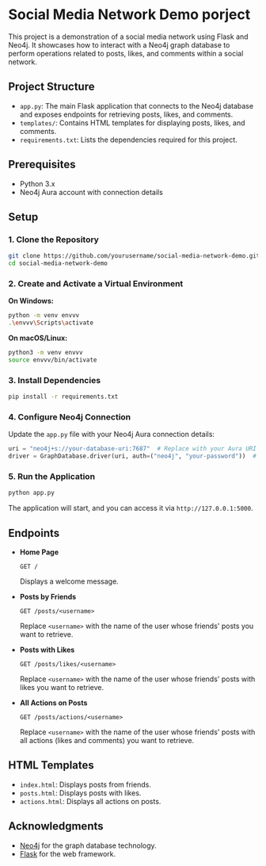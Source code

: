
# Social Media Network Demo porject

This project is a demonstration of a social media network using Flask and Neo4j. It showcases how to interact with a Neo4j graph database to perform operations related to posts, likes, and comments within a social network.

## Project Structure

- `app.py`: The main Flask application that connects to the Neo4j database and exposes endpoints for retrieving posts, likes, and comments.
- `templates/`: Contains HTML templates for displaying posts, likes, and comments.
- `requirements.txt`: Lists the dependencies required for this project.

## Prerequisites

- Python 3.x
- Neo4j Aura account with connection details

## Setup

### 1. Clone the Repository

```bash
git clone https://github.com/yourusername/social-media-network-demo.git
cd social-media-network-demo
```

### 2. Create and Activate a Virtual Environment

**On Windows:**

```bash
python -m venv envvv
.\envvv\Scripts\activate
```

**On macOS/Linux:**

```bash
python3 -m venv envvv
source envvv/bin/activate
```

### 3. Install Dependencies

```bash
pip install -r requirements.txt
```

### 4. Configure Neo4j Connection

Update the `app.py` file with your Neo4j Aura connection details:

```python
uri = "neo4j+s://your-database-uri:7687"  # Replace with your Aura URI
driver = GraphDatabase.driver(uri, auth=("neo4j", "your-password"))  # Replace with your credentials
```

### 5. Run the Application

```bash
python app.py
```

The application will start, and you can access it via `http://127.0.0.1:5000`.

## Endpoints

- **Home Page**

  ```http
  GET / 
  ```

  Displays a welcome message.

- **Posts by Friends**

  ```http
  GET /posts/<username>
  ```

  Replace `<username>` with the name of the user whose friends' posts you want to retrieve.

- **Posts with Likes**

  ```http
  GET /posts/likes/<username>
  ```

  Replace `<username>` with the name of the user whose friends' posts with likes you want to retrieve.

- **All Actions on Posts**

  ```http
  GET /posts/actions/<username>
  ```

  Replace `<username>` with the name of the user whose friends' posts with all actions (likes and comments) you want to retrieve.

## HTML Templates

- `index.html`: Displays posts from friends.
- `posts.html`: Displays posts with likes.
- `actions.html`: Displays all actions on posts.


## Acknowledgments

- [Neo4j](https://neo4j.com) for the graph database technology.
- [Flask](https://flask.palletsprojects.com/) for the web framework.


